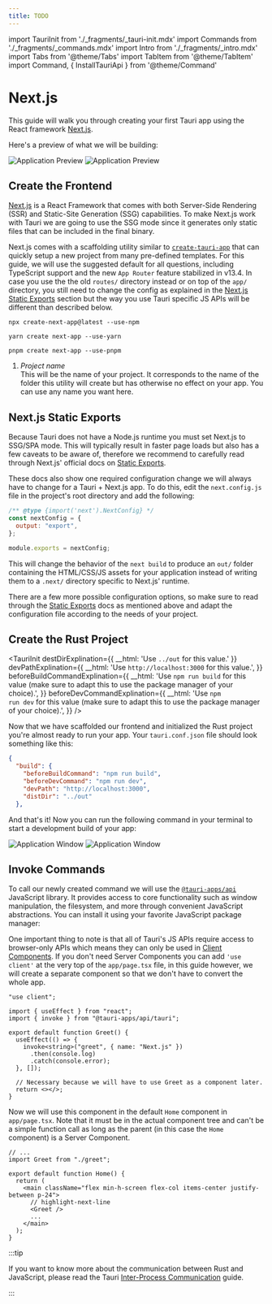 ```yaml
---
title: TODO
---
```


import TauriInit from './\_fragments/\_tauri-init.mdx'
import Commands from './\_fragments/\_commands.mdx'
import Intro from './\_fragments/\_intro.mdx'
import Tabs from '@theme/Tabs'
import TabItem from '@theme/TabItem'
import Command, { InstallTauriApi } from '@theme/Command'

# Next.js

This guide will walk you through creating your first Tauri app using the React framework [Next.js].

<Intro />

Here's a preview of what we will be building:

![Application Preview](/img/guides/getting-started/setup/next-js/next-js-light.png#gh-light-mode-only)
![Application Preview](/img/guides/getting-started/setup/next-js/next-js-dark.png#gh-dark-mode-only)

## Create the Frontend

[Next.js] is a React Framework that comes with both Server-Side Rendering (SSR) and Static-Site Generation (SSG) capabilities. To make Next.js work with Tauri we are going to use the SSG mode since it generates only static files that can be included in the final binary.

Next.js comes with a scaffolding utility similar to [`create-tauri-app`] that can quickly setup a new project from many pre-defined templates.
For this guide, we will use the suggested default for all questions, including TypeScript support and the new `App Router` feature stabilized in v13.4. In case you use the the old `routes/` directory instead or on top of the `app/` directory, you still need to change the config as explained in the [Next.js Static Exports](#nextjs-static-exports) section but the way you use Tauri specific JS APIs will be different than described below.

<Tabs groupId="package-manager">
  <TabItem value="npm">

```shell
npx create-next-app@latest --use-npm
```

  </TabItem>
  <TabItem value="Yarn">

```shell
yarn create next-app --use-yarn
```

  </TabItem>
  <TabItem value="pnpm">

```shell
pnpm create next-app --use-pnpm
```

  </TabItem>
</Tabs>

1. _Project name_  
   This will be the name of your project. It corresponds to the name of the folder this utility will create but has otherwise no effect on your app. You can use any name you want here.

## Next.js Static Exports

Because Tauri does not have a Node.js runtime you must set Next.js to SSG/SPA mode. This will typically result in faster page loads but also has a few caveats to be aware of, therefore we recommend to carefully read through Next.js' official docs on [Static Exports].

These docs also show one required configuration change we will always have to change for a Tauri + Next.js app. To do this, edit the `next.config.js` file in the project's root directory and add the following:

```js title=next.config.js
/** @type {import('next').NextConfig} */
const nextConfig = {
  output: "export",
};

module.exports = nextConfig;
```

This will change the behavior of the `next build` to produce an `out/` folder containing the HTML/CSS/JS assets for your application instead of writing them to a `.next/` directory specific to Next.js' runtime.

There are a few more possible configuration options, so make sure to read through the [Static Exports] docs as mentioned above and adapt the configuration file according to the needs of your project.

## Create the Rust Project

<TauriInit
destDirExplination={{ __html: 'Use <code>../out</code> for this value.' }}
devPathExplination={{
    __html: 'Use <code>http://localhost:3000</code> for this value.',
  }}
beforeBuildCommandExplination={{
    __html:
      'Use <code>npm run build</code> for this value (make sure to adapt this to use the package manager of your choice).',
  }}
beforeDevCommandExplination={{
    __html:
      'Use <code>npm run dev</code> for this value (make sure to adapt this to use the package manager of your choice).',
  }}
/>

Now that we have scaffolded our frontend and initialized the Rust project you're almost ready to run your app. Your `tauri.conf.json` file should look something like this:

```json title=src-tauri/tauri.conf.json
{
  "build": {
    "beforeBuildCommand": "npm run build",
    "beforeDevCommand": "npm run dev",
    "devPath": "http://localhost:3000",
    "distDir": "../out"
  },
```

And that's it! Now you can run the following command in your terminal to start a development build of your app:

<Command name="dev" />

![Application Window](/img/guides/getting-started/setup/next-js/next-js-dev-light.png#gh-light-mode-only)
![Application Window](/img/guides/getting-started/setup/next-js/next-js-dev-dark.png#gh-dark-mode-only)

## Invoke Commands

<Commands />

To call our newly created command we will use the [`@tauri-apps/api`] JavaScript library. It provides access to core functionality such as window manipulation, the filesystem, and more through convenient JavaScript abstractions. You can install it using your favorite JavaScript package manager:

<InstallTauriApi />

One important thing to note is that all of Tauri's JS APIs require access to browser-only APIs which means they can only be used in [Client Components]. If you don't need Server Components you can add `'use client'` at the very top of the `app/page.tsx` file, in this guide however, we will create a separate component so that we don't have to convert the whole app.

```tsx title=app/greet.tsx
"use client";

import { useEffect } from "react";
import { invoke } from "@tauri-apps/api/tauri";

export default function Greet() {
  useEffect(() => {
    invoke<string>("greet", { name: "Next.js" })
      .then(console.log)
      .catch(console.error);
  }, []);

  // Necessary because we will have to use Greet as a component later.
  return <></>;
}
```

Now we will use this component in the default `Home` component in `app/page.tsx`. Note that it must be in the actual component tree and can't be a simple function call as long as the parent (in this case the `Home` component) is a Server Component.

```tsx title=app/page.tsx
// ...
import Greet from "./greet";

export default function Home() {
  return (
    <main className="flex min-h-screen flex-col items-center justify-between p-24">
      // highlight-next-line
      <Greet />
      ...
    </main>
  );
}
```

:::tip

If you want to know more about the communication between Rust and JavaScript, please read the Tauri [Inter-Process Communication][inter-process-communication] guide.

:::

<!-- TODO: Show how you can add this and screenshots of what it looks like -->

[next.js]: https://nextjs.org
[cargo]: https://doc.rust-lang.org/cargo/
[typescript]: https://www.typescriptlang.org
[prerequisites]: ../prerequisites.md
[`@tauri-apps/api`]: ../../../api/js/
[inter-process-communication]: ../../../references/architecture/inter-process-communication/readme.md
[`create-tauri-app`]: https://github.com/tauri-apps/create-tauri-app
[static exports]: https://nextjs.org/docs/app/building-your-application/deploying/static-exports
[client components]: https://nextjs.org/docs/getting-started/react-essentials#client-components
